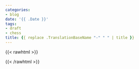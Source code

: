 ```yaml
---
categories:
- blog
date: '{{ .Date }}'
tags:
- draft
- chess
title: {{ replace .TranslationBaseName "-" " " | title }}
---
```


{{< rawhtml >}}
<script>
new PgnViewer(
  {
    boardName: "cavaloni",
    showCoordinates: true,
    pgnFile: '/text/cavaloni.txt',
    pieceSet: 'merida',
    pieceSize: 65
  }
);
</script>

<div id="cavaloni-container"></div>  

<div id="cavaloni-moves"></div>  
{{< /rawhtml >}}
